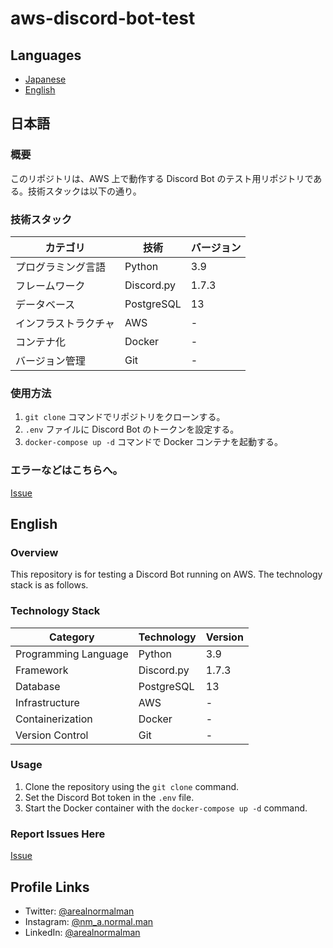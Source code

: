 # aws-discord-bot-test

## Languages
- [Japanese](#日本語)
- [English](#english)

## 日本語

### 概要
このリポジトリは、AWS 上で動作する Discord Bot のテスト用リポジトリである。技術スタックは以下の通り。

### 技術スタック
| カテゴリ | 技術 | バージョン |
|---|---|---|
| プログラミング言語 | Python | 3.9 |
| フレームワーク | Discord.py | 1.7.3 |
| データベース | PostgreSQL | 13 |
| インフラストラクチャ | AWS | - |
| コンテナ化 | Docker | - |
| バージョン管理 | Git | - |

### 使用方法
1. `git clone` コマンドでリポジトリをクローンする。
2. `.env` ファイルに Discord Bot のトークンを設定する。
3. `docker-compose up -d` コマンドで Docker コンテナを起動する。

### エラーなどはこちらへ。
[Issue](https://github.com/arealnormalman/aws-discord-bot-test/issues)

## English

### Overview
This repository is for testing a Discord Bot running on AWS. The technology stack is as follows.

### Technology Stack
| Category | Technology | Version |
|---|---|---|
| Programming Language | Python | 3.9 |
| Framework | Discord.py | 1.7.3 |
| Database | PostgreSQL | 13 |
| Infrastructure | AWS | - |
| Containerization | Docker | - |
| Version Control | Git | - |

### Usage
1. Clone the repository using the `git clone` command.
2. Set the Discord Bot token in the `.env` file.
3. Start the Docker container with the `docker-compose up -d` command.

### Report Issues Here
[Issue](https://github.com/arealnormalman/aws-discord-bot-test/issues)

## Profile Links
- Twitter: [@arealnormalman](https://www.x.com/arealnormalman)
- Instagram: [@nm_a.normal.man](https://www.instagram.com/nm_a.normal.man/)
- LinkedIn: [@arealnormalman](https://www.linkedin.com/in/arealnormalman/)